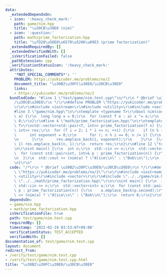 ```yaml
---
data:
  _extendedDependsOn:
  - icon: ':heavy_check_mark:'
    path: game/nim.hpp
    title: "\u30CB\u30E0 (nim)"
  - icon: ':question:'
    path: math/prime_factorization.hpp
    title: "\u7D20\u56E0\u6570\u5206\u89E3 (prime factorization)"
  _extendedRequiredBy: []
  _extendedVerifiedWith: []
  _isVerificationFailed: false
  _pathExtension: cpp
  _verificationStatusIcon: ':heavy_check_mark:'
  attributes:
    '*NOT_SPECIAL_COMMENTS*': ''
    PROBLEM: https://yukicoder.me/problems/no/2
    document_title: "\u30B2\u30FC\u30E0/\u30CB\u30E0"
    links:
    - https://yukicoder.me/problems/no/2
  bundledCode: "#line 1 \"test/game/nim.test.cpp\"\n/*\r\n * @brief \u30B2\u30FC\u30E0\
    /\u30CB\u30E0\r\n */\r\n#define PROBLEM \"https://yukicoder.me/problems/no/2\"\
    \r\n\r\n#include <iostream>\r\n#include <utility>\r\n#include <vector>\r\n\r\n\
    #line 3 \"game/nim.hpp\"\n\r\ntemplate <typename T>\r\nbool nim(const std::vector<T>&\
    \ a) {\r\n  long long x = 0;\r\n  for (const T e : a) x ^= e;\r\n  return x !=\
    \ 0;\r\n}\r\n#line 4 \"math/prime_factorization.hpp\"\n\r\ntemplate <typename\
    \ T>\r\nstd::vector<std::pair<T, int>> prime_factorization(T n) {\r\n  std::vector<std::pair<T,\
    \ int>> res;\r\n  for (T i = 2; i * i <= n; ++i) {\r\n    if (n % i == 0) {\r\n\
    \      int exponent = 0;\r\n      for (; n % i == 0; n /= i) {\r\n        ++exponent;\r\
    \n      }\r\n      res.emplace_back(i, exponent);\r\n    }\r\n  }\r\n  if (n >\
    \ 1) res.emplace_back(n, 1);\r\n  return res;\r\n}\r\n#line 12 \"test/game/nim.test.cpp\"\
    \n\r\nint main() {\r\n  int n;\r\n  std::cin >> n;\r\n  std::vector<int> a;\r\n\
    \  for (const std::pair<int, int>& p : prime_factorization(n)) {\r\n    a.emplace_back(p.second);\r\
    \n  }\r\n  std::cout << (nim(a) ? \"Alice\\n\" : \"Bob\\n\");\r\n  return 0;\r\
    \n}\r\n"
  code: "/*\r\n * @brief \u30B2\u30FC\u30E0/\u30CB\u30E0\r\n */\r\n#define PROBLEM\
    \ \"https://yukicoder.me/problems/no/2\"\r\n\r\n#include <iostream>\r\n#include\
    \ <utility>\r\n#include <vector>\r\n\r\n#include \"../../game/nim.hpp\"\r\n#include\
    \ \"../../math/prime_factorization.hpp\"\r\n\r\nint main() {\r\n  int n;\r\n \
    \ std::cin >> n;\r\n  std::vector<int> a;\r\n  for (const std::pair<int, int>&\
    \ p : prime_factorization(n)) {\r\n    a.emplace_back(p.second);\r\n  }\r\n  std::cout\
    \ << (nim(a) ? \"Alice\\n\" : \"Bob\\n\");\r\n  return 0;\r\n}\r\n"
  dependsOn:
  - game/nim.hpp
  - math/prime_factorization.hpp
  isVerificationFile: true
  path: test/game/nim.test.cpp
  requiredBy: []
  timestamp: '2022-02-19 03:53:07+09:00'
  verificationStatus: TEST_ACCEPTED
  verifiedWith: []
documentation_of: test/game/nim.test.cpp
layout: document
redirect_from:
- /verify/test/game/nim.test.cpp
- /verify/test/game/nim.test.cpp.html
title: "\u30B2\u30FC\u30E0/\u30CB\u30E0"
---
```


